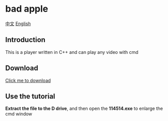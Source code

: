 # bad apple
[中文](https://github.com/xiaozhe3570/bad-apple/blob/main/README.md)
[English]()

## Introduction
This is a player written in C++ and can play any video with cmd

## Download
[Click me to download](https://github.com/xiaozhe3570/bad-apple/releases/download/114514/bad.apple.zip)

## Use the tutorial
**Extract the file to the D drive**, and then open the **114514.exe** to enlarge the cmd window
